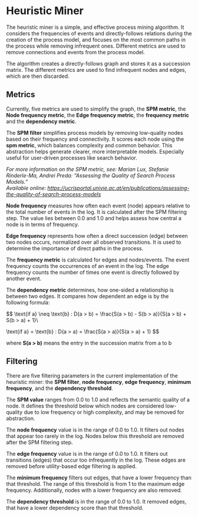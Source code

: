 # Heuristic Miner

The heuristic miner is a simple, and effective process mining algorithm. It considers the frequencies of events and directly-follows relations during the creation of the process model, and focuses on the most common paths in the process while removing infrequent ones. Different metrics are used to remove connections and events from the process model.

The algorithm creates a directly-follows graph and stores it as a succession matrix. The different metrics are used to find infrequent nodes and edges, which are then discarded.

## Metrics

Currently, five metrics are used to simplify the graph, the **SPM metric**, the **Node frequency metric**, the **Edge frequency metric**, the **frequency metric** and the **dependency metric**.

The **SPM filter** simplifies process models by removing low-quality nodes based on their frequency and connectivity. It scores each node using the **spm metric**, which balances complexity and common behavior. This abstraction helps generate clearer, more interpretable models. Especially useful for user-driven processes like search behavior.

*For more information on the SPM metric, see: Marian Lux, Stefanie Rinderle-Ma, Andrei Preda: “Assessing the Quality of Search Process Models.”  
Available online: https://ucrisportal.univie.ac.at/en/publications/assessing-the-quality-of-search-process-models*

**Node frequency** measures how often each event (node) appears relative to the total number of events in the log. It is calculated after the SPM filtering step. The value lies between 0.0 and 1.0 and helps assess how central a node is in terms of frequency.

**Edge frequency** represents how often a direct succession (edge) between two nodes occurs, normalized over all observed transitions. It is used to determine the importance of direct paths in the process.

The **frequency metric** is calculated for edges and nodes/events. The event frequency counts the occurrences of an event in the log. The edge frequency counts the number of times one event is directly followed by another event.

The **dependency metric** determines, how one-sided a relationship is between two edges. It compares how dependent an edge is by the following formula:

$$
\text{if a} \neq \text{b} :   D(a > b) = \frac{S(a > b) - S(b > a)}{S(a > b) + S(b > a) + 1}\\

\text{if a} = \text{b} :   D(a > a) = \frac{S(a > a)}{S(a > a) + 1}
$$

where **S(a > b)** means the entry in the succession matrix from a to b

## Filtering

There are five filtering parameters in the current implementation of the heuristic miner: the **SPM filter**, **node frequency**, **edge frequency**, **minimum frequency**, and the **dependency threshold**.

The **SPM value** ranges from 0.0 to 1.0 and reflects the semantic quality of a node. It defines the threshold below which nodes are considered low-quality due to low frequency or high complexity, and may be removed for abstraction.

The **node frequency** value is in the range of 0.0 to 1.0. It filters out nodes that appear too rarely in the log. Nodes below this threshold are removed after the SPM filtering step.

The **edge frequency** value is in the range of 0.0 to 1.0. It filters out transitions (edges) that occur too infrequently in the log. These edges are removed before utility-based edge filtering is applied.

The **minimum frequency** filters out edges, that have a lower frequency than that threshold. The range of this threshold is from 1 to the maximum edge frequency. Additionally, nodes with a lower frequency are also removed.

The **dependency threshold** is in the range of 0.0 to 1.0. It removed edges, that have a lower dependency score than that threshold.